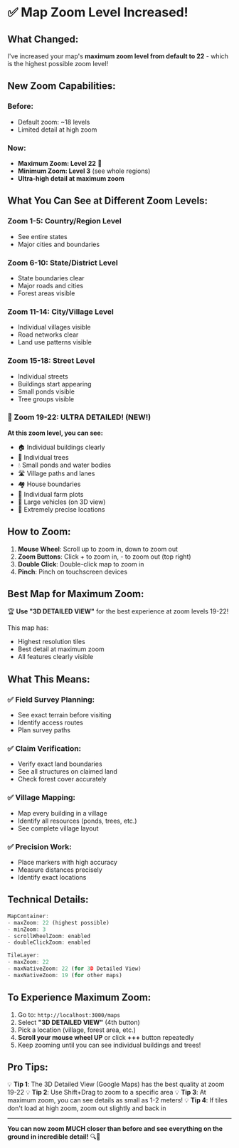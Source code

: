 # ✅ Map Zoom Level Increased!

## What Changed:

I've increased your map's **maximum zoom level from default to 22** - which is the highest possible zoom level!

## New Zoom Capabilities:

### Before:
- Default zoom: ~18 levels
- Limited detail at high zoom

### Now:
- **Maximum Zoom: Level 22** 🎯
- **Minimum Zoom: Level 3** (see whole regions)
- **Ultra-high detail at maximum zoom**

## What You Can See at Different Zoom Levels:

### Zoom 1-5: Country/Region Level
- See entire states
- Major cities and boundaries

### Zoom 6-10: State/District Level  
- State boundaries clear
- Major roads and cities
- Forest areas visible

### Zoom 11-14: City/Village Level
- Individual villages visible
- Road networks clear
- Land use patterns visible

### Zoom 15-18: Street Level
- Individual streets
- Buildings start appearing
- Small ponds visible
- Tree groups visible

### 🎯 Zoom 19-22: ULTRA DETAILED! (NEW!)
**At this zoom level, you can see:**
- 🏠 Individual buildings clearly
- 🌳 Individual trees
- 💧 Small ponds and water bodies
- 🛣️ Village paths and lanes
- 🏘️ House boundaries
- 🌾 Individual farm plots
- 🚗 Large vehicles (on 3D view)
- 📍 Extremely precise locations

## How to Zoom:

1. **Mouse Wheel**: Scroll up to zoom in, down to zoom out
2. **Zoom Buttons**: Click + to zoom in, - to zoom out (top right)
3. **Double Click**: Double-click map to zoom in
4. **Pinch**: Pinch on touchscreen devices

## Best Map for Maximum Zoom:

🏆 **Use "3D DETAILED VIEW"** for the best experience at zoom levels 19-22!

This map has:
- Highest resolution tiles
- Best detail at maximum zoom
- All features clearly visible

## What This Means:

### ✅ Field Survey Planning:
- See exact terrain before visiting
- Identify access routes
- Plan survey paths

### ✅ Claim Verification:
- Verify exact land boundaries
- See all structures on claimed land
- Check forest cover accurately

### ✅ Village Mapping:
- Map every building in a village
- Identify all resources (ponds, trees, etc.)
- See complete village layout

### ✅ Precision Work:
- Place markers with high accuracy
- Measure distances precisely
- Identify exact locations

## Technical Details:

```javascript
MapContainer:
- maxZoom: 22 (highest possible)
- minZoom: 3
- scrollWheelZoom: enabled
- doubleClickZoom: enabled

TileLayer:
- maxZoom: 22
- maxNativeZoom: 22 (for 3D Detailed View)
- maxNativeZoom: 19 (for other maps)
```

## To Experience Maximum Zoom:

1. Go to: `http://localhost:3000/maps`
2. Select **"3D DETAILED VIEW"** (4th button)
3. Pick a location (village, forest area, etc.)
4. **Scroll your mouse wheel UP** or click **+++** button repeatedly
5. Keep zooming until you can see individual buildings and trees!

## Pro Tips:

💡 **Tip 1**: The 3D Detailed View (Google Maps) has the best quality at zoom 19-22
💡 **Tip 2**: Use Shift+Drag to zoom to a specific area
💡 **Tip 3**: At maximum zoom, you can see details as small as 1-2 meters!
💡 **Tip 4**: If tiles don't load at high zoom, zoom out slightly and back in

---

**You can now zoom MUCH closer than before and see everything on the ground in incredible detail!** 🔍🎯
